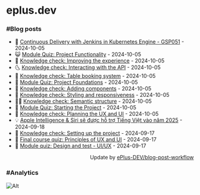 # eplus.dev

### #Blog posts

<!-- BLOG-POST-LIST:START -->
 - 🧰 [Continuous Delivery with Jenkins in Kubernetes Engine - GSP051](https://eplus.dev/continuous-delivery-with-jenkins-in-kubernetes-engine-gsp051) - 2024-10-05
 - 😺 [Module Quiz: Project Functionality](https://eplus.dev/module-quiz-project-functionality) - 2024-10-05
 - 🗽 [Knowledge check: Improving the experience](https://eplus.dev/knowledge-check-improving-the-experience) - 2024-10-05
 - 🌜 [Knowledge check: Interacting with the API](https://eplus.dev/knowledge-check-interacting-with-the-api) - 2024-10-05
 - 📝 [Knowledge check: Table booking system](https://eplus.dev/knowledge-check-table-booking-system) - 2024-10-05
 - 🚀 [Module Quiz: Project Foundations](https://eplus.dev/module-quiz-project-foundations) - 2024-10-05
 - 💼 [Knowledge check: Adding components](https://eplus.dev/knowledge-check-adding-components) - 2024-10-05
 - 🦣 [Knowledge check: Styling and responsiveness](https://eplus.dev/knowledge-check-styling-and-responsiveness) - 2024-10-05
 - 👨‍🏫 [Knowledge check: Semantic structure](https://eplus.dev/knowledge-check-semantic-structure) - 2024-10-05
 - 🔭 [Module Quiz: Starting the Project](https://eplus.dev/module-quiz-starting-the-project) - 2024-10-05
 - 🤡 [Knowledge check: Planning the UX and UI](https://eplus.dev/knowledge-check-planning-the-ux-and-ui) - 2024-10-05
 - 💡 [Apple Intelligence &amp; Siri sẽ được hỗ trợ Tiếng Việt vào năm 2025](https://eplus.dev/apple-intelligence-siri-se-duoc-ho-tro-tieng-viet-vao-nam-2025) - 2024-09-18
 - 🦣 [Knowledge check: Setting up the project](https://eplus.dev/knowledge-check-setting-up-the-project) - 2024-09-17
 - 💪 [Final course quiz: Principles of UX and UI](https://eplus.dev/final-course-quiz-principles-of-ux-and-ui) - 2024-09-17
 - 🤡 [Module quiz: Design and test - UI/UX](https://eplus.dev/module-quiz-design-and-test-uiux-1) - 2024-09-17<!-- BLOG-POST-LIST:END -->

<div align="right">
  Update by <a target="_blank"
    href="https://github.com/ePlus-DEV/blog-post-workflow">ePlus-DEV/blog-post-workflow</a>
</div>

### #Analytics
![Alt](https://repobeats.axiom.co/api/embed/9990f7cddfbad8d834990b10ccad05f81ac1096f.svg "Repobeats analytics image")
